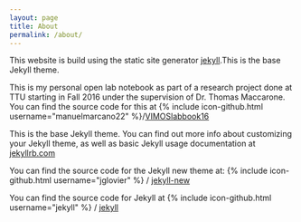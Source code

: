 ```yaml
---
layout: page
title: About
permalink: /about/
---
```


This website is build using the static site generator [jekyll](https://github.com/jekyll/jekyll).This is the base Jekyll theme.

This is my personal open lab notebook as part of a research project done at TTU starting in Fall 2016 under the supervision of Dr. Thomas Maccarone. You can find the source code for this at {% include icon-github.html username="manuelmarcano22" %}/[VIMOSlabbook16](https://github.com/manuelmarcano22/VIMOSlabbook16)


This is the base Jekyll theme. You can find out more info about customizing your Jekyll theme, as well as basic Jekyll usage documentation at [jekyllrb.com](http://jekyllrb.com/)

You can find the source code for the Jekyll new theme at:
{% include icon-github.html username="jglovier" %} /
[jekyll-new](https://github.com/jglovier/jekyll-new)

You can find the source code for Jekyll at
{% include icon-github.html username="jekyll" %} /
[jekyll](https://github.com/jekyll/jekyll)
